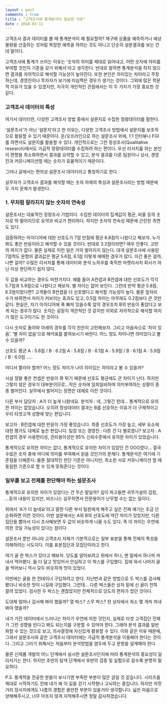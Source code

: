 ```yaml
---
layout : post
comments : true
title : “고객조사에 통계분석이 필요한 이유"
date : 2018-03-11
---
```



고객조사 결과 데이터를 볼 때 통계분석이 왜 필요할까? 
재구매 상품을 예측하거나 예상 물량을 산출하는 것처럼 복잡한 예측을 하려는 것도 아니고 단순히 설문결과를 보는 건데 말이다.


고객조사에 통계가 쓰이는 이유는 '숫자의 의미를 제대로 읽어내고, 어떤 숫자에 의미를 부여할 것인지 기준을 갖기 위해서'라고 생각한다. 
반대로 말하면 통계분석을 하지 않으면 결과를 자의적으로 해석할 가능성이 높아진다. 또한 본인은 의미있는 차이라고 주장하는데, 경영진이나 투자자가 보기에 미심쩍은 경우가 생기는 것이다. 그외에 많은 학문적 이유가 있을 수 있겠지만, 지극히 개인적인 관점에서는 이 두 가지가 가장 중요한 것 같다. 


### 고객조사 데이터의 특성

여기서 데이터란, 다양한 고객조사 방법 중에서 설문지로 수집한 정량데이터를 말한다. 

‘설문조사’가 아닌 ‘설문지’라고 한 이유는, 다양한 고객조사 방법에서 설문지를 보조적으로 활용할 수 있기 때문이다. 온/오프라인으로 하는 설문조사 외에, 
1:1 인터뷰나 FGI를 하면서도 설문지를 활용할 수 있다. 개인적으로는 그런 정성조사(Qualitative research)에서도 가급적 정량데이터를 수집하려 하는 편이다. 
우선 리서치를 하는 본인이 편향을 최소화하면서 결과를 요약할 수 있고, 분석 결과를 다른 팀원이나 상사, 경영진과 커뮤니케이션할 때는 숫자가 효율적이기 때문이다.   

그러나 글에서는 편의상 설문조사 데이터라고 통칭하기로 한다. 

실무자가 고객조사 결과를 해석할 때는 숫자 자체의 특성과 설문조사라는 방법 때문에 두 가지 문제가 발생한다.  


### 1. 무처럼 잘라지지 않는 숫자의 연속성

설문조사는 대표적인 정량조사 기법이다. 수집한 데이터의 집계값이 평균, 비율 등의 숫자로 딱 떨어지므로 요약과 비교가 편리하다. 
하지만 숫자의 연속성 때문에 곤란한 측면도 있다.

검증하려는 아이디어에 대한 선호도가 7점 만점에 평균 6.8점이 나왔다고 해보자. 누가 봐도 좋은 반응이라고 해석할 수 있을 것이다. 
반대로 3.2점이라면? 매우 안좋다. 고민의 여지가 없다. 물론 실제로 이런 일은 거의 벌어지지 않는다. 
대개 설문조사에 사용된 7점척도 문항의 결과값은 평균 5.6점, 6.1점 이렇게 애매한 경우가 많다. 이건 좋은 걸까, 나쁜 걸까? 
수많은 리서치를 통해 데이터와 분석 노하우를 축적한 마켓리서치 회사가 아닌 이상 판단하기 쉽지 않다.

두 값을 비교하는 경우도 마찬가지다. 
예를 들어 A컨셉과 B컨셉에 대한 선호도가 각각 5.7점과 5.9점으로 나왔다고 해보자. 별 차이는 없어 보인다. 그런데 만약 평균 5.8점, 6.3점이었다면? 
고객들이 B컨셉을 더 선호했다고 해석할 가능성이 높다. 물론 앞자리 수가 바뀌면서 차이가 커보이는 효과도 있고, 0.5점 차이는 아무래도 0.2점보다 큰 것만 같다. 
현실은, 자기 아이디어에 푹 빠져 있을수록 앞의 경우조차 B의 반응이 좋았다고 보게 되는 경우가 많다. 
숫자는 굉장히 객관적인 것 같지만 의외로 자의적으로 해석할 여지가 많은 도구이기도 한 것이다. 

다시 숫자로 돌아와 
아래의 경우를 각각 찬찬히 고민해보자. 그리고 마음속으로 ‘차이 있음’, ‘별 차이 없음’으로 해석표를 붙여보시기 바란다. 어느 정도 차이나면 의미있다고 볼 수 있을까? 

선호도 평균
A :  5.8점 / B :  6.2점 
A :  5.8점 / B :  6.1점 
A :  5.9점 / B :  6.1점 
A : 5.9점 / B :  6.0점 
.....

어디서 짤라야 할까? 어느 정도 차이가 나야 의미있는 차이라고 볼 수 있을까? 

사실 정말 좋은 컨셉은 반응이 확 튀기 때문에 선호도 평균에도 큰 차이가 난다. 하지만 그렇지 않은 경우가 대부분이므로…작은 숫자에 일희일비하며 의미부여하는 상황이 
종종 벌어진다. 실무에서 벌어지는 장면은 대체로 이런 것이다.

다른 부서 담당자 : A가 더 높게 나왔네요. 
분석자 : 네, 그렇긴 한데... 통계적으로 유의한 차이는 없었습니다. 오히려 정성데이터 결과는 B를 선호하는 이유가 더 구체적이고 우리 타겟고객 성향에 맞는 편입니다. 

보고자 : B컨셉에 대한 반응이 가장 좋았습니다. 최종 선호도가 가장 높고, 세부 요소에 대한 평가도 대체로 높은 편입니다. 
팀장 또는 경영진 : 다른 건 다 별로였나? 
보고자 : A컨셉의 경우 사용편리성, 관리용이성만 95% 신뢰수준에서 유의한 차이가 있었습니다.

 통계적으로 유의한 차이는 없다, 통계적으로 유의한 차이가 있었던 건 OOO였다… 
결국 수많은 숫자 중에 어디에 의미를 부여해서 읽을 것인가의 문제다. 통계분석은 여기에 기준점을 더해준다. 물론 절대적인 판단 기준은 아니지만, 
최소한 서로 커뮤니케이션 할 때 동일한 기준으로 할 수 있게 맞춰준다는 것이다. 


### 일부를 보고 전체를 판단해야 하는 설문조사

통계적으로 유의한 차이가 있었다는 건 무슨 말일까? 깊이 파고들면 귀무가설의 검정, …등의 내용이 있지만, 비즈니스 실무하면서 전문용어가 난무할 수는 없는 일이다.

위에서 ‘A가 더 높네요’라고 말한 다른 부서 팀원에게 해주고 싶은 진짜 얘기는 조금 단순화하면 이런 것이다. 이번 설문에서는 A와 B의 선호도에 약간 차이가 있었지만, 
다른 집단을 뽑아서 다시 조사해보면 두 값이 비슷하게 나올 수도 있다. 즉 이 차이는 우연에 의한 것일 가능성이 있다는 점이다. 

설문조사 뿐만 아니라 고객조사 자체가 기본적으로는 일부 표본을 통해 전체의 특성을 이해하려는 시도이다. 이를 표본집단과 모집단이라고 한다. 


여기 귤 한 박스가 있다고 해보자. 당도를 알아보려고 위에서 하나, 맨 밑에서 하나씩 꺼내서 먹어봤다. 둘 다 달고 맛있어서 안심하고 이 박스를 구입했다. 
집에 와서 나머지 귤을 먹어보니 역시 모두 비슷하게 맛이 있었다.

이번에는 귤을 한 컨테이너 구입하려고 한다. 지난번과 같은 방법으로 두 박스를 검사해봤더니 비슷한 맛이 나길래 구입했다. 그런데…
다른 박스들은 상자 밑에 신 귤이 잔뜩 깔려 있었다. 검사한 두 박스는 괜찮았지만 전체적으로 당도의 편차가 컸던 것이다. 

도대체 얼마나 검사해 봐야 했을까? 열 박스? 스무 박스? 한 상자에서 최소 몇 개씩 꺼내봐야 했을까?

내가 가진 데이터에서 드러나는 차이가 우연에 의한 것인지, 실제로 타겟 고객집단 전체가 그런 성향을 띤다고 봐도 되는지를 구분할 수 있어야 한다. 
그래야 분석 결과를 일반화할 수 있는 것으로 보고, 의사결정에 자신있게 활용할 수 있다. 이와 같은 이유 때문에, 그래서 설문조사와 같은 고객조사 데이터에는 가급적 통계분석을 이용해야 한다는 것이다. 그리고 그러기 위해서는 처음부터 분석방법을 염두에 두고 문항을 설계해야 한다. 

물론 신제품 개발의 어느 단계에서 실시한 설문조사인지에 따라 통계분석의 중요성이 달라지기는 한다. 
하지만 초반의 탐색 단계에서 후반의 검증 및 실험으로 갈수록 분명히 필요하다. 


P.S. 
통계학을 전공한 분들이 보시기엔 부족한 부분이 많은 글일 것 같습니다. 시리즈를 제대로 시작하기도 전에 내가 왜 이 길을 걷기 시작했나 고뇌하는 중입니다. 
하지만 저잣거리 장사치에게도 나름의 경험은 쓸만한 부분이 있을거라 생각합니다. 넓은 마음으로 양해해주시고, 너무 아프지 않게 지적해주시면 정말 감사하겠습니다.  
